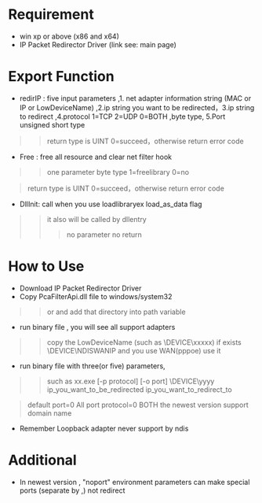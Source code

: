 # Requirement #

  * win xp or  above (x86 and x64)
  * IP Packet Redirector Driver (link see: main page)


# Export Function #

  * redirIP : five input parameters ,1. net adapter information string
(MAC or IP or LowDeviceName) ,2.ip string you want to be redirected，3.ip string to redirect ,4.protocol 1=TCP 2=UDP 0=BOTH ,byte type, 5.Port unsigned short type
> > return type is UINT 0=succeed，otherwise return error code
  * Free : free all resource and clear net filter hook
> > one parameter byte type 1=freelibrary 0=no


> return type is UINT 0=succeed，otherwise return error code

  * DllInit: call when you  use loadlibraryex load\_as\_data flag
> > it also will be called by dllentry
> > > no parameter  no return

# How to Use #

  * Download  IP Packet Redirector Driver
  * Copy PcaFilterApi.dll file to windows/system32

> > or and add that directory into path variable
  * run binary file , you will see all support adapters
> > copy the  LowDeviceName (such as \DEVICE\xxxxx)
> > if exists \DEVICE\NDISWANIP and you use WAN(pppoe) use it
  * run binary file with three(or five) parameters,
> > such as xx.exe [-p protocol] [-o port] \DEVICE\yyyy ip\_you\_want\_to\_be\_redirected ip\_you\_want\_to\_redirect\_to


> default port=0 All port protocol=0 BOTH
> the newest version support domain name
  * Remember Loopback adapter never support by ndis

# Additional #
  * In newest version , "noport" environment  parameters can make special ports (separate by ,) not redirect